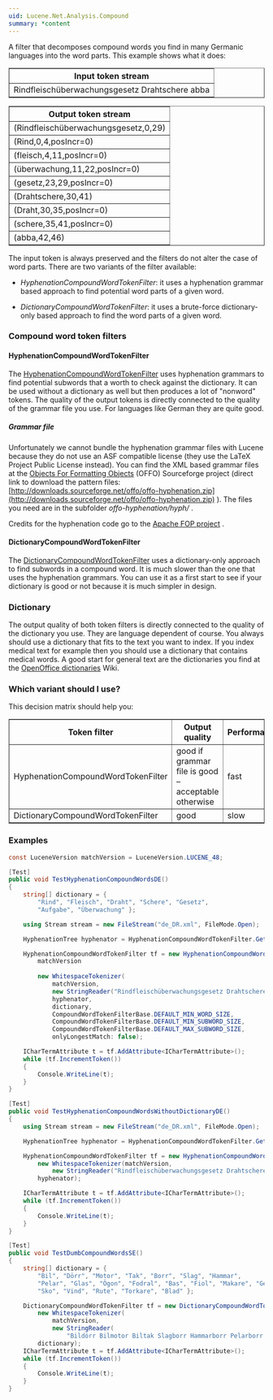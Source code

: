 ```yaml
---
uid: Lucene.Net.Analysis.Compound
summary: *content
---
```


<!--
 Licensed to the Apache Software Foundation (ASF) under one or more
 contributor license agreements.  See the NOTICE file distributed with
 this work for additional information regarding copyright ownership.
 The ASF licenses this file to You under the Apache License, Version 2.0
 (the "License"); you may not use this file except in compliance with
 the License.  You may obtain a copy of the License at

     https://www.apache.org/licenses/LICENSE-2.0

 Unless required by applicable law or agreed to in writing, software
 distributed under the License is distributed on an "AS IS" BASIS,
 WITHOUT WARRANTIES OR CONDITIONS OF ANY KIND, either express or implied.
 See the License for the specific language governing permissions and
 limitations under the License.
-->

A filter that decomposes compound words you find in many Germanic
languages into the word parts. This example shows what it does:
<table border="1">
	<tr>
		<th>Input token stream</th>
	</tr>
	<tr>
		<td>Rindfleischüberwachungsgesetz Drahtschere abba</td>
	</tr>
</table>

<table border="1">
	<tr>
		<th>Output token stream</th>
	</tr>
	<tr>
		<td>(Rindfleischüberwachungsgesetz,0,29)</td>
	</tr>
	<tr>
		<td>(Rind,0,4,posIncr=0)</td>
	</tr>
	<tr>
		<td>(fleisch,4,11,posIncr=0)</td>
	</tr>
	<tr>
		<td>(überwachung,11,22,posIncr=0)</td>
	</tr>
	<tr>
		<td>(gesetz,23,29,posIncr=0)</td>
	</tr>
	<tr>
		<td>(Drahtschere,30,41)</td>
	</tr>
	<tr>
		<td>(Draht,30,35,posIncr=0)</td>
	</tr>
	<tr>
		<td>(schere,35,41,posIncr=0)</td>
	</tr>
	<tr>
		<td>(abba,42,46)</td>
	</tr>
</table>

The input token is always preserved and the filters do not alter the case of word parts. There are two variants of the
filter available:

*   _HyphenationCompoundWordTokenFilter_: it uses a
	hyphenation grammar based approach to find potential word parts of a
	given word.

*   _DictionaryCompoundWordTokenFilter_: it uses a
	brute-force dictionary-only based approach to find the word parts of a given
	word.

### Compound word token filters

#### HyphenationCompoundWordTokenFilter

The [
HyphenationCompoundWordTokenFilter](xref:Lucene.Net.Analysis.Compound.HyphenationCompoundWordTokenFilter) uses hyphenation grammars to find
potential subwords that a worth to check against the dictionary. It can be used
without a dictionary as well but then produces a lot of "nonword" tokens.
The quality of the output tokens is directly connected to the quality of the
grammar file you use. For languages like German they are quite good.

##### Grammar file

Unfortunately we cannot bundle the hyphenation grammar files with Lucene
because they do not use an ASF compatible license (they use the LaTeX
Project Public License instead). You can find the XML based grammar
files at the
[Objects
For Formatting Objects](http://offo.sourceforge.net/hyphenation/index.html)
(OFFO) Sourceforge project (direct link to download the pattern files:
[http://downloads.sourceforge.net/offo/offo-hyphenation.zip](http://downloads.sourceforge.net/offo/offo-hyphenation.zip)
). The files you need are in the subfolder
_offo-hyphenation/hyph/_
.

Credits for the hyphenation code go to the
[Apache FOP project](http://xmlgraphics.apache.org/fop/)
.

#### DictionaryCompoundWordTokenFilter

The [
DictionaryCompoundWordTokenFilter](xref:Lucene.Net.Analysis.Compound.DictionaryCompoundWordTokenFilter) uses a dictionary-only approach to
find subwords in a compound word. It is much slower than the one that
uses the hyphenation grammars. You can use it as a first start to
see if your dictionary is good or not because it is much simpler in design.

### Dictionary

The output quality of both token filters is directly connected to the
quality of the dictionary you use. They are language dependent of course.
You always should use a dictionary
that fits to the text you want to index. If you index medical text for
example then you should use a dictionary that contains medical words.
A good start for general text are the dictionaries you find at the
[OpenOffice
dictionaries](http://wiki.services.openoffice.org/wiki/Dictionaries)
Wiki.

### Which variant should I use?

This decision matrix should help you:
<table border="1">
	<tr>
		<th>Token filter</th>
		<th>Output quality</th>
		<th>Performance</th>
	</tr>
	<tr>
		<td>HyphenationCompoundWordTokenFilter</td>
		<td>good if grammar file is good – acceptable otherwise</td>
		<td>fast</td>
	</tr>
	<tr>
		<td>DictionaryCompoundWordTokenFilter</td>
		<td>good</td>
		<td>slow</td>
	</tr>
</table>

### Examples

```cs
const LuceneVersion matchVersion = LuceneVersion.LUCENE_48;

[Test]
public void TestHyphenationCompoundWordsDE()
{
    string[] dictionary = {
        "Rind", "Fleisch", "Draht", "Schere", "Gesetz",
        "Aufgabe", "Überwachung" };

    using Stream stream = new FileStream("de_DR.xml", FileMode.Open);

    HyphenationTree hyphenator = HyphenationCompoundWordTokenFilter.GetHyphenationTree(stream);

    HyphenationCompoundWordTokenFilter tf = new HyphenationCompoundWordTokenFilter(
        matchVersion
    
        new WhitespaceTokenizer(
            matchVersion,
            new StringReader("Rindfleischüberwachungsgesetz Drahtschere abba")),
            hyphenator,
            dictionary,
            CompoundWordTokenFilterBase.DEFAULT_MIN_WORD_SIZE,
            CompoundWordTokenFilterBase.DEFAULT_MIN_SUBWORD_SIZE,
            CompoundWordTokenFilterBase.DEFAULT_MAX_SUBWORD_SIZE,
            onlyLongestMatch: false);

    ICharTermAttribute t = tf.AddAttribute<ICharTermAttribute>();
    while (tf.IncrementToken())
    {
        Console.WriteLine(t);
    }
}

[Test]
public void TestHyphenationCompoundWordsWithoutDictionaryDE()
{
    using Stream stream = new FileStream("de_DR.xml", FileMode.Open);

    HyphenationTree hyphenator = HyphenationCompoundWordTokenFilter.GetHyphenationTree(stream);

    HyphenationCompoundWordTokenFilter tf = new HyphenationCompoundWordTokenFilter(
        new WhitespaceTokenizer(matchVersion,
            new StringReader("Rindfleischüberwachungsgesetz Drahtschere abba")),
        hyphenator);

    ICharTermAttribute t = tf.AddAttribute<ICharTermAttribute>();
    while (tf.IncrementToken())
    {
        Console.WriteLine(t);
    }
}

[Test]
public void TestDumbCompoundWordsSE()
{
    string[] dictionary = {
        "Bil", "Dörr", "Motor", "Tak", "Borr", "Slag", "Hammar",
        "Pelar", "Glas", "Ögon", "Fodral", "Bas", "Fiol", "Makare", "Gesäll",
        "Sko", "Vind", "Rute", "Torkare", "Blad" };

    DictionaryCompoundWordTokenFilter tf = new DictionaryCompoundWordTokenFilter(
        new WhitespaceTokenizer(
            matchVersion,
            new StringReader(
                "Bildörr Bilmotor Biltak Slagborr Hammarborr Pelarborr Glasögonfodral Basfiolsfodral Basfiolsfodralmakaregesäll Skomakare Vindrutetorkare Vindrutetorkarblad abba")),
        dictionary);
    ICharTermAttribute t = tf.AddAttribute<ICharTermAttribute>();
    while (tf.IncrementToken())
    {
        Console.WriteLine(t);
    }
}
```